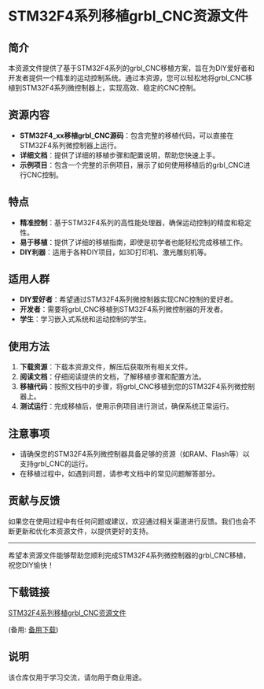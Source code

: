# STM32F4系列移植grbl_CNC资源文件

## 简介
本资源文件提供了基于STM32F4系列的grbl_CNC移植方案，旨在为DIY爱好者和开发者提供一个精准的运动控制系统。通过本资源，您可以轻松地将grbl_CNC移植到STM32F4系列微控制器上，实现高效、稳定的CNC控制。

## 资源内容
- **STM32F4_xx移植grbl_CNC源码**：包含完整的移植代码，可以直接在STM32F4系列微控制器上运行。
- **详细文档**：提供了详细的移植步骤和配置说明，帮助您快速上手。
- **示例项目**：包含一个完整的示例项目，展示了如何使用移植后的grbl_CNC进行CNC控制。

## 特点
- **精准控制**：基于STM32F4系列的高性能处理器，确保运动控制的精度和稳定性。
- **易于移植**：提供了详细的移植指南，即使是初学者也能轻松完成移植工作。
- **DIY利器**：适用于各种DIY项目，如3D打印机、激光雕刻机等。

## 适用人群
- **DIY爱好者**：希望通过STM32F4系列微控制器实现CNC控制的爱好者。
- **开发者**：需要将grbl_CNC移植到STM32F4系列微控制器的开发者。
- **学生**：学习嵌入式系统和运动控制的学生。

## 使用方法
1. **下载资源**：下载本资源文件，解压后获取所有相关文件。
2. **阅读文档**：仔细阅读提供的文档，了解移植步骤和配置方法。
3. **移植代码**：按照文档中的步骤，将grbl_CNC移植到您的STM32F4系列微控制器上。
4. **测试运行**：完成移植后，使用示例项目进行测试，确保系统正常运行。

## 注意事项
- 请确保您的STM32F4系列微控制器具备足够的资源（如RAM、Flash等）以支持grbl_CNC的运行。
- 在移植过程中，如遇到问题，请参考文档中的常见问题解答部分。

## 贡献与反馈
如果您在使用过程中有任何问题或建议，欢迎通过相关渠道进行反馈。我们也会不断更新和优化本资源文件，以提供更好的支持。

---

希望本资源文件能够帮助您顺利完成STM32F4系列微控制器的grbl_CNC移植，祝您DIY愉快！

## 下载链接
[STM32F4系列移植grbl_CNC资源文件](https://pan.quark.cn/s/2afd06b5498f) 

(备用: [备用下载](https://pan.baidu.com/s/14cB2AQSkxzeIVE_sn3nQvQ?pwd=1234))

## 说明

该仓库仅用于学习交流，请勿用于商业用途。
